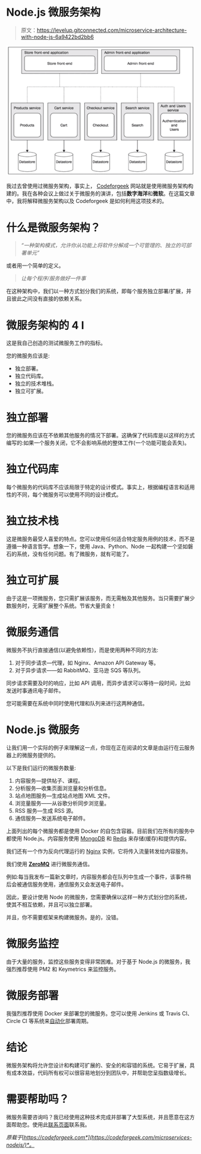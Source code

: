 # Node.js 微服务架构

> 原文：<https://levelup.gitconnected.com/microservice-architecture-with-node-js-6a9422bd2bb6>

![](img/72c76e5fe66c43612ed2250c4a3fe226.png)

我过去曾使用过微服务架构，事实上， [Codeforgeek](https://codeforgeek.com/) 网站就是使用微服务架构构建的。我在各种会议上做过关于微服务的演讲，包括**数字海洋**和**微软**。在这篇文章中，我将解释微服务架构以及 Codeforgeek 是如何利用这项技术的。

# 什么是微服务架构？

> *“一种架构模式，允许你从功能上将软件分解成一个可管理的、独立的可部署单元”*

或者用一个简单的定义。

> *让每个程序/服务做好一件事*

在这种架构中，我们以一种方式划分我们的系统，即每个服务独立部署/扩展，并且彼此之间没有直接的依赖关系。

# 微服务架构的 4 I

这是我自己创造的测试微服务工作的指标。

您的微服务应该是:

*   独立部署。
*   独立代码库。
*   独立的技术堆栈。
*   独立可扩展。

# 独立部署

您的微服务应该在不依赖其他服务的情况下部署。这确保了代码库是以这样的方式编写的:如果一个服务关闭，它不会影响系统的整体工作(一个功能可能会丢失)。

# 独立代码库

每个微服务的代码库不应该局限于特定的设计模式。事实上，根据编程语言和适用性的不同，每个微服务可以使用不同的设计模式。

# 独立技术栈

这是微服务最受人喜爱的特点。您可以使用任何适合特定服务用例的技术，而不是遵循一种语言哲学。想象一下，使用 Java、Python、Node 一起构建一个坚如磐石的系统，没有任何问题。有了微服务，就有可能了。

# 独立可扩展

由于这是一项微服务，您只需扩展该服务，而无需触及其他服务。当只需要扩展少数服务时，无需扩展整个系统。节省大量资金！

# 微服务通信

微服务不执行直接通信(以避免依赖性)，而是使用两种不同的方法:

1.  对于同步请求—代理，如 Nginx、Amazon API Gateway 等。
2.  对于异步请求——如 RabbitMQ、亚马逊 SQS 等队列。

同步请求需要及时的响应，比如 API 调用，而异步请求可以等待一段时间，比如发送时事通讯电子邮件。

您可能需要在系统中同时使用代理和队列来进行这两种通信。

# Node.js 微服务

让我们用一个实际的例子来理解这一点，你现在正在阅读的文章是由运行在云服务器上的微服务提供的。

以下是我们运行的微服务数量:

1.  内容服务—提供帖子、课程。
2.  分析服务—收集页面浏览量和分析信息。
3.  站点地图服务—生成站点地图 XML 文件。
4.  浏览量服务——从谷歌分析同步浏览量。
5.  RSS 服务—生成 RSS 源。
6.  通信服务—发送系统电子邮件。

上面列出的每个微服务都是使用 Docker 的自包含容器。目前我们在所有的服务中都使用 Node.js。内容服务使用 [MongoDB](https://codeforgeek.com/caching-a-mongodb-database-with-redis/) 和 [Redis](https://codeforgeek.com/url-shortener-node-js-redis/) 来存储(缓存)和提供内容。

我们还有一个作为反向代理运行的 [Nginx](https://codeforgeek.com/load-balancing-nodejs-servers-nginx/) 实例，它将传入流量转发给内容服务。

我们使用 [**ZeroMQ**](https://zeromq.org/get-started/) 进行微服务通信。

例如:每当我发布一篇新文章时，内容服务都会在队列中生成一个事件，该事件稍后会被通信服务使用，通信服务又会发送电子邮件。

因此，要设计使用 Node 的微服务，您需要确保以这样一种方式划分您的系统，使其不相互依赖，并且可以独立部署。

并且，你不需要框架来构建微服务。是的，没错。

# 微服务监控

由于大量的服务，监控这些服务变得非常困难。对于基于 Node.js 的微服务，我强烈推荐使用 PM2 和 Keymetrics 来监控服务。

# 微服务部署

我强烈推荐使用 Docker 来部署您的微服务。您可以使用 Jenkins 或 Travis CI、Circle CI 等系统来[自动化](https://codeforgeek.com/continuous-integration-deployment-jenkins-node-js/)部署周期。

# 结论

微服务架构将允许您设计和构建可扩展的、安全的和容错的系统。它易于扩展，具有成本效益，代码所有权可以很容易地划分到团队中，并帮助您呈指数级增长。

# 需要帮助吗？

微服务需要咨询吗？我已经使用这种技术完成并部署了大型系统，并且愿意在这方面帮助您。使用此[联系页面](https://codeforgeek.com/contact/)联系我。

*原载于*[*https://codeforgeek.com*](https://codeforgeek.com/microservices-nodejs/)*。*